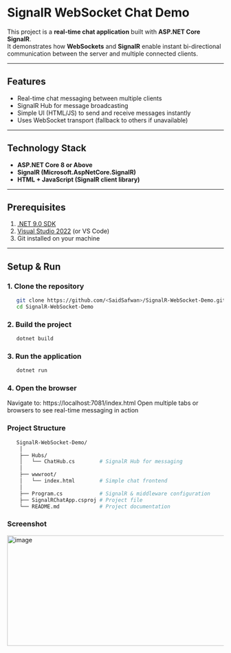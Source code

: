 # SignalR WebSocket Chat Demo

This project is a **real-time chat application** built with **ASP.NET Core SignalR**.  
It demonstrates how **WebSockets** and **SignalR** enable instant bi-directional communication between the server and multiple connected clients.

---

## Features
- Real-time chat messaging between multiple clients
- SignalR Hub for message broadcasting
- Simple UI (HTML/JS) to send and receive messages instantly
- Uses WebSocket transport (fallback to others if unavailable)

---

## Technology Stack
- **ASP.NET Core 8 or Above**
- **SignalR (Microsoft.AspNetCore.SignalR)**
- **HTML + JavaScript (SignalR client library)**

---

## Prerequisites
1. [.NET 9.0 SDK](https://dotnet.microsoft.com/en-us/download/dotnet/9.0)
2. [Visual Studio 2022](https://visualstudio.microsoft.com/) (or VS Code)
3. Git installed on your machine

---

## Setup & Run
### 1. Clone the repository
```bash
   git clone https://github.com/<SaidSafwan>/SignalR-WebSocket-Demo.git
   cd SignalR-WebSocket-Demo
```
### 2. Build the project
```bash
   dotnet build
```
### 3. Run the application
```bash
   dotnet run
```
### 4. Open the browser
   Navigate to: https://localhost:7081/index.html
   Open multiple tabs or browsers to see real-time messaging in action

### Project Structure
```bash
   SignalR-WebSocket-Demo/
    │
    ├── Hubs/
    │   └── ChatHub.cs        # SignalR Hub for messaging
    │
    ├── wwwroot/
    │   └── index.html        # Simple chat frontend
    │
    ├── Program.cs            # SignalR & middleware configuration
    ├── SignalRChatApp.csproj # Project file
    └── README.md             # Project documentation
```

### Screenshot

  <img width="916" height="257" alt="image" src="https://github.com/user-attachments/assets/d979b187-dc2d-4fd4-a5c2-ce756e561133" />



   
   

